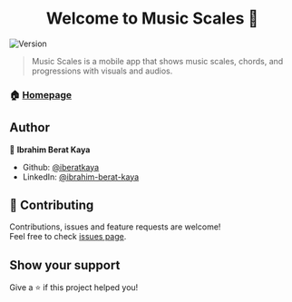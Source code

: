 <h1 align="center">Welcome to Music Scales 👋</h1>
<p>
  <img alt="Version" src="https://img.shields.io/badge/version-1.5.6-blue.svg?cacheSeconds=2592000" />
</p>

> Music Scales is a mobile app that shows music scales, chords, and progressions with visuals and audios.

### 🏠 [Homepage](https://play.google.com/store/apps/details?id=com.kaya.musicapp)

## Author

👤 **Ibrahim Berat Kaya**

* Github: [@iberatkaya](https://github.com/iberatkaya)
* LinkedIn: [@ibrahim-berat-kaya](https://linkedin.com/in/ibrahim-berat-kaya)

## 🤝 Contributing

Contributions, issues and feature requests are welcome!<br />Feel free to check [issues page](https://github.com/iberatkaya/Music_Scales/issues). 

## Show your support

Give a ⭐️ if this project helped you!
